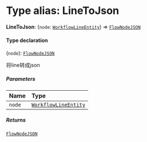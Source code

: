# Type alias: LineToJson

**LineToJson**: (`node`: [`WorkflowLineEntity`](/en/auto-docs/free-layout-editor/classes/WorkflowLineEntity.md)) => [`FlowNodeJSON`](/en/auto-docs/free-layout-editor/interfaces/FlowNodeJSON.md)

#### Type declaration

(`node`): [`FlowNodeJSON`](/en/auto-docs/free-layout-editor/interfaces/FlowNodeJSON.md)

将line转成json

##### Parameters

| Name | Type |
| :------ | :------ |
| `node` | [`WorkflowLineEntity`](/en/auto-docs/free-layout-editor/classes/WorkflowLineEntity.md) |

##### Returns

[`FlowNodeJSON`](/en/auto-docs/free-layout-editor/interfaces/FlowNodeJSON.md)

